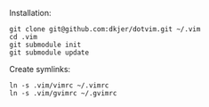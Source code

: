 Installation:

    git clone git@github.com:dkjer/dotvim.git ~/.vim
    cd .vim
    git submodule init
    git submodule update

Create symlinks:

    ln -s .vim/vimrc ~/.vimrc
    ln -s .vim/gvimrc ~/.gvimrc

